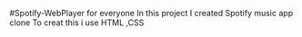 #Spotify-WebPlayer for everyone
In this project I created Spotify music app clone
To creat this i use HTML ,CSS
